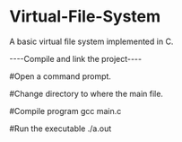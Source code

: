 # Virtual-File-System
A basic virtual file system implemented in C.

----Compile and link the project----

#Open a command prompt.

#Change directory to where the main file.

#Compile program
  gcc main.c

#Run the executable
 ./a.out